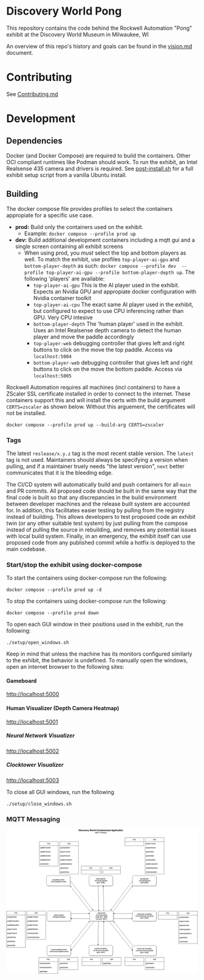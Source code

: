 # Discovery World Pong
This repository contains the code behind the Rockwell Automation "Pong" exhibit at the Discovery World Museum in Milwaukee, WI

An overview of this repo's history and goals can be found in the [vision.md](/docs/API/overview/vision.md) document.

# Contributing
See [Contributing.md](/docs/CONTRIBUTING.md)

# Development
## Dependencies
Docker (and Docker Compose) are required to build the containers.
Other OCI compliant runtimes like Podman should work.
To run the exhibit, an Intel Realsense 435 camera and drivers is required.
See [post-install.sh](setup/post-install.sh) for a full exhibit setup script from a vanilla Ubuntu install.

## Building
The docker compose file provides profiles to select the containers appropiate
for a specific use case.

- **prod:** Build only the containers used on the exhibit.
    - Example: `docker compose --profile prod up`
- **dev:** Build additional development containers including a mqtt gui and a 
           single screen containing all exhibit screens
    - When using prod, you _must_ select the top and bottom players as well.
            To match the exhibit, use profiles `top-player-ai-gpu` and 
            `bottom-player-depth` as such: `docker compose --profile dev 
            --profile top-player-ai-gpu --profile bottom-player-depth up`. 
            The following 'players' are available:
        - `top-player-ai-gpu` This is the AI player used in the exhibit. Expects
            an Nvidia GPU and appropiate docker configuration with Nvidia
            container toolkit
        - `top-player-ai-cpu` The exact same AI player used in the exhibit, but
            configured to expect to use CPU inferencing rather than GPU. Very
            CPU intesive
        - `bottom-player-depth` The 'human player' used in the exhibit. Uses
            an Intel Realsense depth camera to detect the human player and move
            the paddle accordingly
        - `top-player-web` debugging controller that gives left and right
            buttons to click on the move the top paddle. Access via 
            `localhost:5004`
        - `bottom-player-web` debugging controller that gives left and right
            buttons to click on the move the bottom paddle. Access via 
            `localhost:5005`

Rockwell Automation requires all machines (incl containers) to have a ZScaler
SSL certificate installed in order to connect to the internet. These containers
support this and will install the certs with the build argument `CERTS=zscaler`
as shown below. Without this arguement, the certificates will not be installed.
```
docker compose --profile prod up --build-arg CERTS=zscaler
```

### Tags
The latest `reslease/x.y.z` tag is the most recent stable version. 
The `latest` tag is not used.
Maintainers should always be specifying a version when pulling, and if a maintainer truely needs
"the latest version", `next` better communicates that it is the bleeding edge.

The CI/CD system will automatically build and push containers for all `main` and PR commits.
All proposed code should be built in the same way that the final code is built so that any 
discrepancies in the build environment between developer machines and the release built system are 
accounted for.
In addition, this facilitates easier testing by pulling from the registry instead of building. 
This allows developers to test proposed code an exhibit twin (or any other suitable test system) by
just pulling from the compose instead of pulling the source in rebuilding, and removes any potential
issues with local build system.
Finally, in an emergency, the exhibit itself can use proposed code from any published commit while a
hotfix is deployed to the main codebase.

### Start/stop the exhibit using docker-compose
To start the containers using docker-compose run the following:
```
docker compose --profile prod up -d
```
To stop the containers using docker-compose run the following:
```
docker compose --profile prod down
```

To open each GUI window in their positions used in the exhibit, run the following:
```
./setup/open_windows.sh
```
Keep in mind that unless the machine has its monitors configured similarly to the exhibit, the behavior is undefined.
To manually open the windows, open an internet browser to the following sites:
#### Gameboard
[http://localhost:5000](http://localhost:5000)
#### Human Visualizer (Depth Camera Heatmap)
[http://localhost:5001](http://localhost:5001)
##### Neural Network Visualizer
[http://localhost:5002](http://localhost:5002)
##### Clocktower Visualizer
[http://localhost:5003](http://localhost:5003)

To close all GUI windows, run the following
```
./setup/close_windows.sh
```


### MQTT Messaging
![MQTT Messaging Diagram](/docs/assets/mqtt_messaging_diagram.png "MQTT Messaging Diagram")
